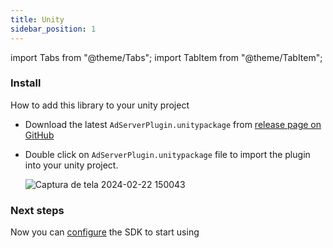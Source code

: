 ```yaml
---
title: Unity
sidebar_position: 1
---
```


import Tabs from "@theme/Tabs";
import TabItem from "@theme/TabItem";

### Install

How to add this library to your unity project

- Download the latest `AdServerPlugin.unitypackage` from [release page on GitHub](https://github.com/Ad-Growth/ad-sdk-unity/releases)
- Double click on `AdServerPlugin.unitypackage` file to import the plugin into your unity project.

  ![Captura de tela 2024-02-22 150043](https://github.com/Ad-Growth/ad-sdk-unity/assets/78423625/ddb1498c-54fe-45ae-814e-fd70fed14559)

### Next steps

Now you can [configure](../configuration/unity) the SDK to start using
